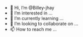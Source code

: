 - 👋 Hi, I’m @Billey-jhay
- 👀 I’m interested in ...
- 🌱 I’m currently learning ...
- 💞️ I’m looking to collaborate on ...
- 📫 How to reach me ...

<!---
Billey-jhay/Billey-jhay is a ✨ special ✨ repository because its `README.md` (this file) appears on your GitHub profile.
You can click the Preview link to take a look at your changes.
--->
